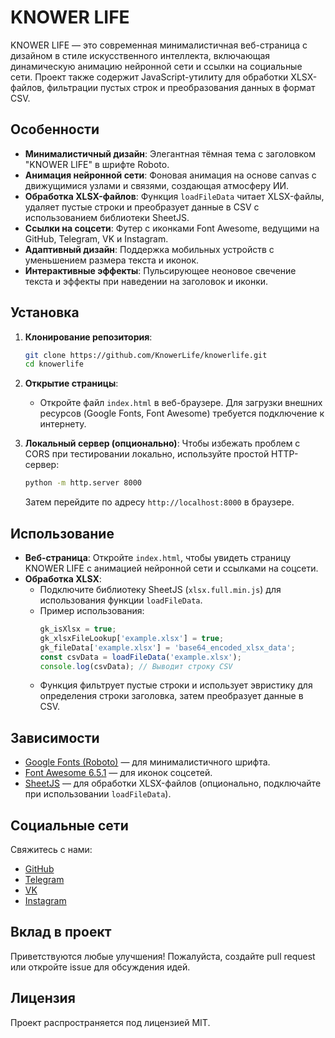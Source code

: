 # KNOWER LIFE

KNOWER LIFE — это современная минималистичная веб-страница с дизайном в стиле искусственного интеллекта, включающая динамическую анимацию нейронной сети и ссылки на социальные сети. Проект также содержит JavaScript-утилиту для обработки XLSX-файлов, фильтрации пустых строк и преобразования данных в формат CSV.

## Особенности

- **Минималистичный дизайн**: Элегантная тёмная тема с заголовком "KNOWER LIFE" в шрифте Roboto.
- **Анимация нейронной сети**: Фоновая анимация на основе canvas с движущимися узлами и связями, создающая атмосферу ИИ.
- **Обработка XLSX-файлов**: Функция `loadFileData` читает XLSX-файлы, удаляет пустые строки и преобразует данные в CSV с использованием библиотеки SheetJS.
- **Ссылки на соцсети**: Футер с иконками Font Awesome, ведущими на GitHub, Telegram, VK и Instagram.
- **Адаптивный дизайн**: Поддержка мобильных устройств с уменьшением размера текста и иконок.
- **Интерактивные эффекты**: Пульсирующее неоновое свечение текста и эффекты при наведении на заголовок и иконки.

## Установка

1. **Клонирование репозитория**:
   ```bash
   git clone https://github.com/KnowerLife/knowerlife.git
   cd knowerlife
   ```

2. **Открытие страницы**:
   - Откройте файл `index.html` в веб-браузере. Для загрузки внешних ресурсов (Google Fonts, Font Awesome) требуется подключение к интернету.

3. **Локальный сервер (опционально)**:
   Чтобы избежать проблем с CORS при тестировании локально, используйте простой HTTP-сервер:
   ```bash
   python -m http.server 8000
   ```
   Затем перейдите по адресу `http://localhost:8000` в браузере.

## Использование

- **Веб-страница**: Откройте `index.html`, чтобы увидеть страницу KNOWER LIFE с анимацией нейронной сети и ссылками на соцсети.
- **Обработка XLSX**:
  - Подключите библиотеку SheetJS (`xlsx.full.min.js`) для использования функции `loadFileData`.
  - Пример использования:
    ```javascript
    gk_isXlsx = true;
    gk_xlsxFileLookup['example.xlsx'] = true;
    gk_fileData['example.xlsx'] = 'base64_encoded_xlsx_data';
    const csvData = loadFileData('example.xlsx');
    console.log(csvData); // Выводит строку CSV
    ```
  - Функция фильтрует пустые строки и использует эвристику для определения строки заголовка, затем преобразует данные в CSV.

## Зависимости

- [Google Fonts (Roboto)](https://fonts.google.com/specimen/Roboto) — для минималистичного шрифта.
- [Font Awesome 6.5.1](https://fontawesome.com/) — для иконок соцсетей.
- [SheetJS](https://sheetjs.com/) — для обработки XLSX-файлов (опционально, подключайте при использовании `loadFileData`).

## Социальные сети

Свяжитесь с нами:
- [GitHub](https://github.com/KnowerLife)
- [Telegram](https://t.me/knowerlife)
- [VK](https://vk.com/knowerlife)
- [Instagram](https://instagram.com/knowerlife)

## Вклад в проект

Приветствуются любые улучшения! Пожалуйста, создайте pull request или откройте issue для обсуждения идей.

## Лицензия

Проект распространяется под лицензией MIT.
